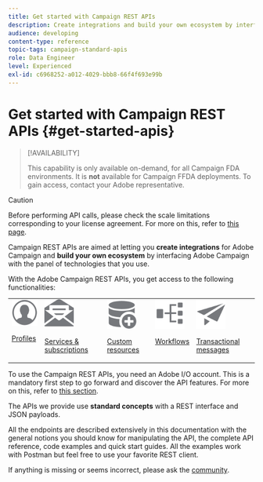 ```yaml
---
title: Get started with Campaign REST APIs
description: Create integrations and build your own ecosystem by interfacing Campaign with a panel of technologies.
audience: developing
content-type: reference
topic-tags: campaign-standard-apis
role: Data Engineer
level: Experienced
exl-id: c6968252-a012-4029-bbb8-66f4f693e99b
---
```

# Get started with Campaign REST APIs {#get-started-apis}

>[!AVAILABILITY]
>
>This capability is only available on-demand, for all Campaign FDA environments. It is **not** available for Campaign FFDA deployments. To gain access, contact your Adobe representative.

>[!CAUTION]
>
>Before performing API calls, please check the scale limitations corresponding to your license agreement. For more on this, refer to [this page](https://helpx.adobe.com/legal/product-descriptions/campaign-standard.html#ITInfrastructureResourcesbyActiveProfilesTiers).

Campaign REST APIs are aimed at letting you **create integrations** for Adobe Campaign and **build your own ecosystem** by interfacing Adobe Campaign with the panel of technologies that you use.

With the Adobe Campaign REST APIs, you get access to the following functionalities:

<table><tr>
 <td valign="top"><a href="retrieving-profiles.md"><img width="60px" alt="conditions" src="assets/icon_profile.svg"/></a><p><a href="retrieving-profiles.md">Profiles</a></p></td>
<td valign="top"><a href="creating-a-service.md"><img width="60px" alt="conditions" src="assets/icon_services.svg"/></a><p><a href="creating-a-service.md">Services & subscriptions</a></p></td>
<td valign="top"><a href="interacting-with-custom-resources.md"><img width="60px" alt="conditions" src="assets/icon_customresources.svg"/></a><p><a href="interacting-with-custom-resources.md">Custom resources</a></p></td>
<td valign="top"><a href="controlling-a-workflow.md"><img width="60px" alt="conditions" src="assets/icon_workflows.svg"/></a><p><a href="controlling-a-workflow.md">Workflows</a></p></td>
<td valign="top"><a href="managing-transactional-messages.md"><img width="60px" alt="conditions" src="assets/icon_transactionalmessage.svg"/></a><p><a href="managing-transactional-messages.md">Transactional messages</a></p></td>
</tr></table>

To use the Campaign REST APIs, you need an Adobe I/O account. This is a mandatory first step to go forward and discover the API features. 
For more on this, refer to [this section](setting-up-api-access.md).

The APIs we provide use **standard concepts** with a REST interface and JSON payloads.

All the endpoints are described extensively in this documentation with the general notions you should know for manipulating the API, the complete API reference, code examples and quick start guides. All the examples work with Postman but feel free to use your favorite REST client.

If anything is missing or seems incorrect, please ask the [community](https://experienceleaguecommunities.adobe.com/t5/adobe-campaign-standard/ct-p/adobe-campaign-standard-community).
